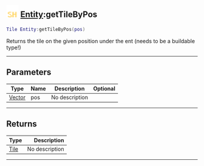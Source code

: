 ## <img src="../../.gitbook/assets/shared.png" width="32" height="32" /> [Entity](../entity/README.md):getTileByPos

```lua
Tile Entity:getTileByPos(pos)
```

Returns the tile on the given position under the ent (needs to be a buildable type!)<br>

-----------------
## Parameters

| Type   | Name | Description | Optional |
| ------ | ---- | ----------- | -------: |
| [Vector](../vector/README.md) | pos | No description |  |

-----------------
## Returns

| Type   | Description |
| ------ | ----------: |
| [Tile](../tile/README.md) | No description |


--------